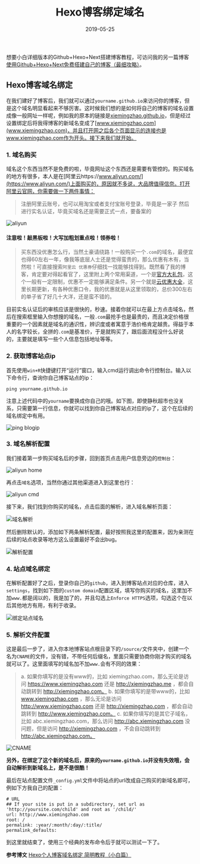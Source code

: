 ﻿---
title: Hexo博客绑定域名
categories:
- 博客搭建
tags:
- Hexo
copyright: true
abbrlink: Hexoblogdomain
date: 2019-05-25
---

想要小白详细版本的Github+Hexo+Next搭建博客教程，可访问我的另一篇博客[使用Github+Hexo+Next免费搭建自己的博客（最细攻略）](https://www.xiemingzhao.com/posts/GithubHexoNextblog)。

## Hexo博客域名绑定
在我们建好了博客后，我们就可以通过`yourname.github.io`来访问你的博客，但是这个域名明显看起来不够厉害。这时候我们想的是如何将自己的博客的域名设置成像一般网址一样呢，例如我的原本的链接是[xiemingzhao.github.io](www.xiemingzhao.com)，但是经过设置绑定后将我得博客的新域名变成了[www.xiemingzhao.com](www.xiemingzhao.com)，并且打开网之后各个页面显示的连接也是www.xiemingzhao.com作为开头。接下来我们就开始。

### 1. 域名购买
域名这个东西当然不是免费的啦，毕竟网址这个东西还是需要有管控的。购买域名的地方有很多，本人是在[阿里云https://www.aliyun.com/](https://www.aliyun.com/)上面购买的，原因就不多说，大品牌值得信奈。打开阿里云官网，你需要做一下两件事情：

>注册阿里云账号，也可以用淘宝或者支付宝账号登录，毕竟是一家子
然后进行实名认证，毕竟买域名还是需要正式一点，要备案的

![aliyun](https://i.postimg.cc/fyvHFNrt/aliyun1.jpg)

#### **注意啦！敲黑板啦！大写加粗划重点啦！领券啦！**
>买东西没优惠怎么行，当然土豪请绕路！一般购买一个`.com`的域名，最便宜也得60左右一年，像我等底层人士还是觉得蛮贵的，那么优惠有木有，当然啦！可直接搜索`阿里云 优惠券`仔细找一找能够找得到。既然看了我的博客，肯定要对得起看官了，这里附上两个常用渠道，一个是[官方大礼包](https://promotion.aliyun.com/ntms/yunparter/invite.html?userCode=r3yteowb)，这个一般有一定限制，优惠不一定能够满足条件。另一个就是[云优惠大全](https://www.langtto.com/aliyun/54/)，这里长期更新，有各种优惠口令，我的优惠就是从这里领取的，总价300左右的单子省了好几十大洋，还是蛮不错的。

目前实名认证后的审核应该是很快的，秒速。接着你就可以在最上方点击域名，然后在搜索框里输入你想搜的域名，一般`.com`最抢手也是最贵的，而且决定价格很重要的一个因素就是域名的通识性，辨识度或者寓意于浩价格肯定越贵。得益于本人的名字较长，全拼的`.com`是基准价，于是就购买了，跟后面流程没什么好说的，主要就是填写一些个人信息包括地址等等。

### 2. 获取博客站点ip
首先使用`win+R`快捷键打开“运行”窗口，输入cmd运行调出命令行控制台。输入以下命令行，查询你自己博客站点的ip：
```
ping yourname.github.io
```
注意上述代码中的`yourname`要换成你自己的哦。如下图，即使静秋超市也没关系，只需要第一行信息，你就可以找到你自己博客站点对应的ip了，这个在后续的域名绑定中有用。

![ping blogip](https://i.postimg.cc/3xxqsk7K/aliyun2.jpg)

### 3. 域名解析配置
我们接着第一步购买域名后的步骤，回到首页点击用户信息旁边的`控制台`：

![aliyun home](https://i.postimg.cc/RZpY4vVw/aliyun3.jpg)

再点击`域名`选项，当然你通过其他渠道进入到这里也行：

![aliyun cmd](https://i.postimg.cc/5N3GKwh7/aliyun4.jpg)

接下来，我们找到你购买的域名，点击后面的解析，进入域名解析页面：

![域名解析](https://i.postimg.cc/BQskChVP/aliyun5.jpg)

然后删除默认的，添加如下两条解析配置，最好按照我这里的配置来，因为亲测在后续的站点收录等地方这么设置最好不会出bug。

![解析配置](https://i.postimg.cc/W4DH4xhC/aliyun6.jpg)

### 4. 站点域名绑定
在解析配置好了之后，登录你自己的`github`，进入到博客站点对应的仓库，进入`settings`，找到如下图的`custom domain`配置区域，填写你购买的域名，这里加不加`www.`都是阔以的，我是加了的，并且勾选上`Enforce HTTPS`选项，勾选这个在以后其他地方有用，有利于收录。

![绑定站点域名](https://i.postimg.cc/d0zSZnC1/aliyun7.jpg)

### 5. 解析文件配置
这是最后一步了，进入你本地博客站点根目录下的`/source/`文件夹中，创建一个名为`CNAME`的文件，没有错，不带任何后缀名，里面只需要协商你刚才购买的域名就可以了。这里面填写的域名加不加`www.`会有不同的效果：
>a. 如果你填写的是没有www的，比如 xiemingzhao.com，那么无论是访问 https://www.xiemingzhao.com 还是 http://xiemingzhao.me ，都会自动跳转到 http://xiemingzhao.com。
b. 如果你填写的是带www的，比如 www.xiemingzhao.com ，那么无论是访问 http://www.xiemingzhao.com 还是 http://xiemingzhao.com ，都会自动跳转到 http://www.xiemingzhao.com。
c. 如果你填写的是其它子域名，比如 abc.xiemingzhao.com，那么访问 http://abc.xiemingzhao.com 没问题，但是访问 http://xiemingzhao.com ，不会自动跳转到 http://abc.xiemingzhao.com。

![CNAME](https://i.postimg.cc/2jdX3QSk/aliyun8.jpg)

**另外，在绑定了这个新的域名后，原来的`yourname.github.io`并没有失效哦，会自动解析到新域名上，是不是很酷！**

最后在站点配置文件`_config.yml`文件中将站点的url改成自己购买的新域名即可，例如下方我自己的配置：
```
# URL
## If your site is put in a subdirectory, set url as 'http://yoursite.com/child' and root as '/child/'
url: http://www.xiemingzhao.com
root: /
permalink: :year/:month/:day/:title/
permalink_defaults:
```

到这里就结束了，使用三个经典的发布命令后于就可以测试一下了。

**参考博文**
[Hexo个人博客域名绑定 简明教程（小白篇）](https://www.jianshu.com/p/e3169b681038)



